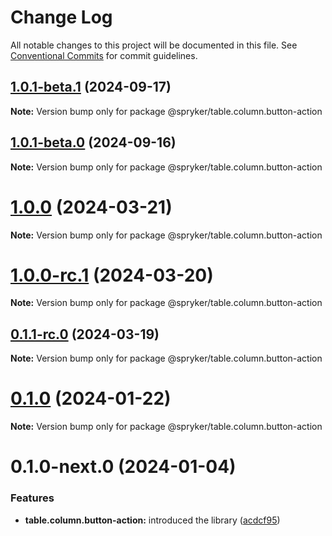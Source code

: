 # Change Log

All notable changes to this project will be documented in this file.
See [Conventional Commits](https://conventionalcommits.org) for commit guidelines.

## [1.0.1-beta.1](http://172.31.33.130:9292/spryker-internal-ci/ui-components/compare/@spryker/table.column.button-action@1.0.1-beta.0...@spryker/table.column.button-action@1.0.1-beta.1) (2024-09-17)

**Note:** Version bump only for package @spryker/table.column.button-action





## [1.0.1-beta.0](http://172.31.33.130:9292/spryker-internal-ci/ui-components/compare/@spryker/table.column.button-action@1.0.0...@spryker/table.column.button-action@1.0.1-beta.0) (2024-09-16)

**Note:** Version bump only for package @spryker/table.column.button-action





# [1.0.0](https://github.com/spryker/ui-components/compare/@spryker/table.column.button-action@1.0.0-rc.1...@spryker/table.column.button-action@1.0.0) (2024-03-21)

**Note:** Version bump only for package @spryker/table.column.button-action





# [1.0.0-rc.1](https://github.com/spryker/ui-components/compare/@spryker/table.column.button-action@0.1.1-rc.0...@spryker/table.column.button-action@1.0.0-rc.1) (2024-03-20)

**Note:** Version bump only for package @spryker/table.column.button-action





## [0.1.1-rc.0](https://github.com/spryker/ui-components/compare/@spryker/table.column.button-action@0.1.0...@spryker/table.column.button-action@0.1.1-rc.0) (2024-03-19)

**Note:** Version bump only for package @spryker/table.column.button-action





# [0.1.0](https://github.com/spryker/ui-components/compare/@spryker/table.column.button-action@0.1.0-next.0...@spryker/table.column.button-action@0.1.0) (2024-01-22)

**Note:** Version bump only for package @spryker/table.column.button-action





# 0.1.0-next.0 (2024-01-04)


### Features

* **table.column.button-action:** introduced the library ([acdcf95](https://github.com/spryker/ui-components/commit/acdcf951675b38162d8e46d4c01ff0412c3157a2))
